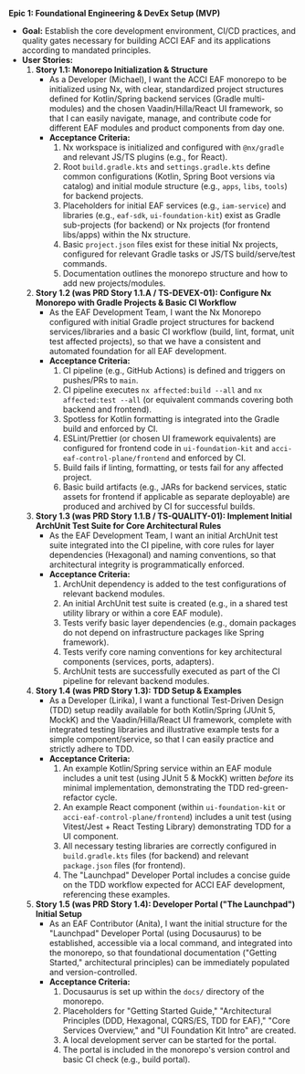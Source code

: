 **Epic 1: Foundational Engineering & DevEx Setup (MVP)**

* **Goal:** Establish the core development environment, CI/CD practices, and quality gates necessary for building ACCI EAF and its applications according to mandated principles.
* **User Stories:**
    1. **Story 1.1: Monorepo Initialization & Structure**
        * As a Developer (Michael), I want the ACCI EAF monorepo to be initialized using Nx, with clear, standardized project structures defined for Kotlin/Spring backend services (Gradle multi-modules) and the chosen Vaadin/Hilla/React UI framework, so that I can easily navigate, manage, and contribute code for different EAF modules and product components from day one.
        * **Acceptance Criteria:**
            1. Nx workspace is initialized and configured with `@nx/gradle` and relevant JS/TS plugins (e.g., for React).
            2. Root `build.gradle.kts` and `settings.gradle.kts` define common configurations (Kotlin, Spring Boot versions via catalog) and initial module structure (e.g., `apps`, `libs`, `tools`) for backend projects.
            3. Placeholders for initial EAF services (e.g., `iam-service`) and libraries (e.g., `eaf-sdk`, `ui-foundation-kit`) exist as Gradle sub-projects (for backend) or Nx projects (for frontend libs/apps) within the Nx structure.
            4. Basic `project.json` files exist for these initial Nx projects, configured for relevant Gradle tasks or JS/TS build/serve/test commands.
            5. Documentation outlines the monorepo structure and how to add new projects/modules.
    2. **Story 1.2 (was PRD Story 1.1.A / TS-DEVEX-01): Configure Nx Monorepo with Gradle Projects & Basic CI Workflow**
        * As the EAF Development Team, I want the Nx Monorepo configured with initial Gradle project structures for backend services/libraries and a basic CI workflow (build, lint, format, unit test affected projects), so that we have a consistent and automated foundation for all EAF development.
        * **Acceptance Criteria:**
            1. CI pipeline (e.g., GitHub Actions) is defined and triggers on pushes/PRs to `main`.
            2. CI pipeline executes `nx affected:build --all` and `nx affected:test --all` (or equivalent commands covering both backend and frontend).
            3. Spotless for Kotlin formatting is integrated into the Gradle build and enforced by CI.
            4. ESLint/Prettier (or chosen UI framework equivalents) are configured for frontend code in `ui-foundation-kit` and `acci-eaf-control-plane/frontend` and enforced by CI.
            5. Build fails if linting, formatting, or tests fail for any affected project.
            6. Basic build artifacts (e.g., JARs for backend services, static assets for frontend if applicable as separate deployable) are produced and archived by CI for successful builds.
    3. **Story 1.3 (was PRD Story 1.1.B / TS-QUALITY-01): Implement Initial ArchUnit Test Suite for Core Architectural Rules**
        * As the EAF Development Team, I want an initial ArchUnit test suite integrated into the CI pipeline, with core rules for layer dependencies (Hexagonal) and naming conventions, so that architectural integrity is programmatically enforced.
        * **Acceptance Criteria:**
            1. ArchUnit dependency is added to the test configurations of relevant backend modules.
            2. An initial ArchUnit test suite is created (e.g., in a shared test utility library or within a core EAF module).
            3. Tests verify basic layer dependencies (e.g., domain packages do not depend on infrastructure packages like Spring framework).
            4. Tests verify core naming conventions for key architectural components (services, ports, adapters).
            5. ArchUnit tests are successfully executed as part of the CI pipeline for relevant backend modules.
    4. **Story 1.4 (was PRD Story 1.3): TDD Setup & Examples**
        * As a Developer (Lirika), I want a functional Test-Driven Design (TDD) setup readily available for both Kotlin/Spring (JUnit 5, MockK) and the Vaadin/Hilla/React UI framework, complete with integrated testing libraries and illustrative example tests for a simple component/service, so that I can easily practice and strictly adhere to TDD.
        * **Acceptance Criteria:**
            1. An example Kotlin/Spring service within an EAF module includes a unit test (using JUnit 5 & MockK) written *before* its minimal implementation, demonstrating the TDD red-green-refactor cycle.
            2. An example React component (within `ui-foundation-kit` or `acci-eaf-control-plane/frontend`) includes a unit test (using Vitest/Jest + React Testing Library) demonstrating TDD for a UI component.
            3. All necessary testing libraries are correctly configured in `build.gradle.kts` files (for backend) and relevant `package.json` files (for frontend).
            4. The \"Launchpad\" Developer Portal includes a concise guide on the TDD workflow expected for ACCI EAF development, referencing these examples.
    5. **Story 1.5 (was PRD Story 1.4): Developer Portal (\"The Launchpad\") Initial Setup**
        * As an EAF Contributor (Anita), I want the initial structure for the \"Launchpad\" Developer Portal (using Docusaurus) to be established, accessible via a local command, and integrated into the monorepo, so that foundational documentation (\"Getting Started,\" architectural principles) can be immediately populated and version-controlled.
        * **Acceptance Criteria:**
            1. Docusaurus is set up within the `docs/` directory of the monorepo.
            2. Placeholders for \"Getting Started Guide,\" \"Architectural Principles (DDD, Hexagonal, CQRS/ES, TDD for EAF),\" \"Core Services Overview,\" and \"UI Foundation Kit Intro\" are created.
            3. A local development server can be started for the portal.
            4. The portal is included in the monorepo\'s version control and basic CI check (e.g., build portal).
